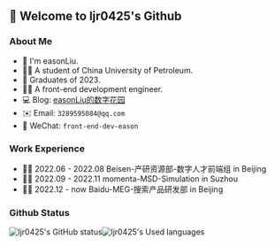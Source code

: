 ## 👋 Welcome to ljr0425's Github 

### About Me
- 🙋 I'm easonLiu.
- 👨‍🎓 A student of China University of Petroleum.
- 👋 Graduates of 2023.
- 👨‍💻 A front-end development engineer.
- 💻 Blog: [easonLiu的数字花园](https://www.yuque.com/easonliu-rl8as) 
- ✉️ Email: `3289595084@qq.com`
- 💬 WeChat: `front-end-dev-eason`

### Work Experience
- 👨‍💻 2022.06 - 2022.08 Beisen-产研资源部-数字人才前端组 in Beijing
- 👨‍💻 2022.09 - 2022.11 momenta-MSD-Simulation in Suzhou
- 👨‍💻 2022.12 - now Baidu-MEG-搜索产品研发部 in Beijing

### Github Status
![ljr0425's GitHub status](https://github-readme-stats.vercel.app/api?username=ljr0425&show_icons=true)![ljr0425's Used languages](https://github-readme-stats.vercel.app/api/top-langs/?username=ljr0425&layout=compact&hide_border=true&langs_count=10) 



<!-- ![ljr0425's GitHub stats](https://github-readme-stats.vercel.app/api?username=ljr0425&count_private=true) -->
